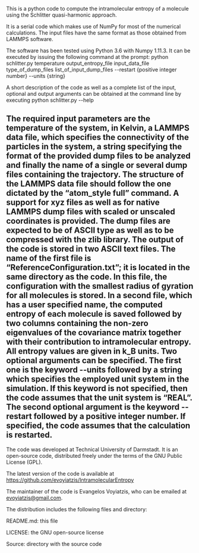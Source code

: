 This is a python code to compute the intramolecular entropy of a molecule using the Schlitter quasi-harmonic approach.

It is a serial code which makes use of NumPy for most of the numerical calculations. The input files have the same format as those obtained from LAMMPS software.

The software has been tested using Python 3.6 with Numpy 1.11.3. It can be executed by issuing the following command at the prompt:
	python schlitter.py temperature output_entropy_file input_data_file type_of_dump_files list_of_input_dump_files --restart {positive integer number} --units {string}
	
A short description of the code as well as a complete list of the input, optional and output arguments can be obtained at the command line by executing
	python schlitter.py --help


The required input parameters are the temperature of the system, in Kelvin, a LAMMPS data file, which specifies the connectivity of the particles in the system, a string specifying the format of the provided dump files to be analyzed and finally the name of a single or several dump files containing the trajectory. The structure of the LAMMPS data file should follow the one dictated by the “atom_style full” command. A support for xyz files as well as for native LAMMPS dump files with scaled or unscaled coordinates is provided. The dump files are expected to be of ASCII type as well as to be compressed with the zlib library. 
The output of the code is stored in two ASCII text files. The name of the first file is “ReferenceConfiguration.txt”; it is located in the same directory as the code. In this file, the configuration with the smallest radius of gyration for all molecules is stored. In a second file, which has a user specified name, the computed entropy of each molecule is saved followed by two columns containing the non-zero eigenvalues of the covariance matrix together with their contribution to intramolecular entropy. All entropy values are given in k_B units.
	Two optional arguments can be specified. The first one is the keyword --units followed by a string which specifies the employed unit system in the simulation. If this keyword is not specified, then the code assumes that the unit system is “REAL”. The second optional argument is the keyword --restart followed by a positive integer number. If specified, the code assumes that the calculation is restarted. 
---

The code was developed at Technical University of Darmstadt.  It is an open-source code, distributed freely under the terms of the GNU Public License (GPL).

The latest version of the code is available at https://github.com/evoyiatzis/IntramolecularEntropy

The maintainer of the code is Evangelos Voyiatzis, who can be emailed at evoyiatzis@gmail.com.  

The distribution includes the following files and directory:

README.md: this file

LICENSE: the GNU open-source license

Source: directory with the source code


